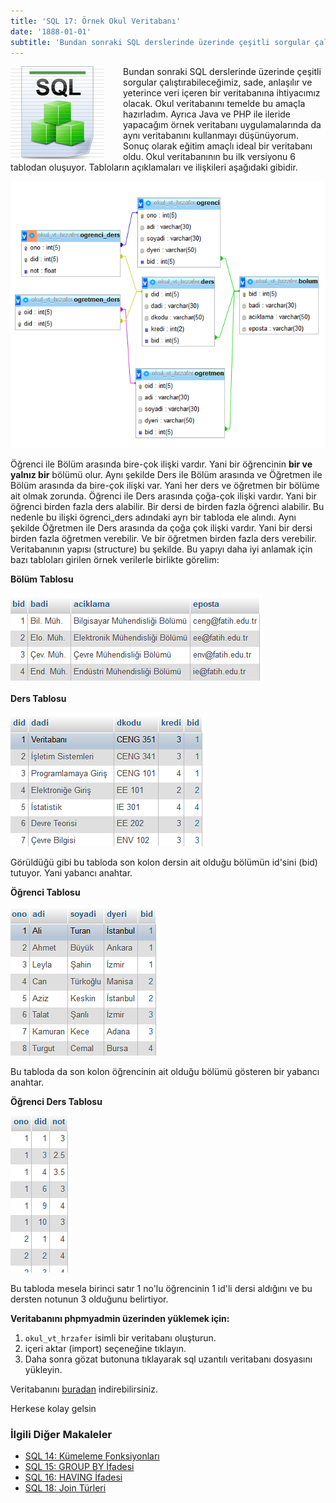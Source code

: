 ```yaml
---
title: 'SQL 17: Örnek Okul Veritabanı'
date: '1888-01-01'
subtitle: 'Bundan sonraki SQL derslerinde üzerinde çeşitli sorgular çalıştırabileceğimiz, sade, anlaşılır ve yeterince veri içeren bir veritabanına ihtiyacımız olacak. Okul veritabanını temelde bu amaçla hazırladım.'
---
```


<img align="left" style="margin-right: 30px;margin-bottom: 0px;"  src="img/blog/Schema-SQL1.jpg">

Bundan sonraki SQL derslerinde üzerinde çeşitli sorgular çalıştırabileceğimiz, sade, anlaşılır ve yeterince veri içeren bir veritabanına ihtiyacımız olacak. Okul veritabanını temelde bu amaçla hazırladım. Ayrıca Java ve PHP ile ileride yapacağım örnek veritabanı uygulamalarında da aynı veritabanını kullanmayı düşünüyorum. Sonuç olarak eğitim amaçlı ideal bir veritabanı oldu. Okul veritabanının bu ilk versiyonu 6 tablodan oluşuyor. Tabloların açıklamaları ve ilişkileri aşağıdaki gibidir.

![okul_vt_hrzafer](/img/blog/okul_vt_hrzafer.png) 

Öğrenci ile Bölüm arasında bire-çok ilişki vardır. Yani bir öğrencinin **bir ve yalnız bir** bölümü olur. Aynı şekilde Ders ile Bölüm arasında ve Öğretmen ile Bölüm arasında da bire-çok ilişki var. Yani her ders ve öğretmen bir bölüme ait olmak zorunda. Öğrenci ile Ders arasında çoğa-çok ilişki vardır. Yani bir öğrenci birden fazla ders alabilir. Bir dersi de birden fazla öğrenci alabilir. Bu nedenle bu ilişki ögrenci_ders adındaki ayrı bir tabloda ele alındı. Aynı şekilde Öğretmen ile Ders arasında da çoğa çok ilişki vardır. Yani bir dersi birden fazla öğretmen verebilir. Ve bir öğretmen birden fazla ders verebilir. Veritabanının yapısı (structure) bu şekilde. Bu yapıyı daha iyi anlamak için bazı tabloları girilen örnek verilerle birlikte görelim: 

**Bölüm Tablosu**

![okul_vt_tablo_bolum_hrzafer](/img/blog/okul_vt_tablo_bolum_hrzafer.png)

**Ders Tablosu** 

![okul_vt_tablo_ders_hrzafer](/img/blog/okul_vt_tablo_ders_hrzafer.png) 

Görüldüğü gibi bu tabloda son kolon dersin ait olduğu bölümün id'sini (bid) tutuyor. Yani yabancı anahtar. 

**Öğrenci Tablosu** 

![okul_vt_tablo_ogrenci_hrzafer](/img/blog/okul_vt_tablo_ogrenci_hrzafer.png) 

Bu tabloda da son kolon öğrencinin ait olduğu bölümü gösteren bir yabancı anahtar. 

**Öğrenci Ders Tablosu** 

![okul_vt_tablo_ogrenci_ders_hrzafer](/img/blog/okul_vt_tablo_ogrenci_ders_hrzafer.png) 

Bu tabloda mesela birinci satır 1 no'lu öğrencinin 1 id'li dersi aldığını ve bu dersten notunun 3 olduğunu belirtiyor. 

**Veritabanını phpmyadmin üzerinden yüklemek için:** 

1. `okul_vt_hrzafer` isimli bir veritabanı oluşturun. 
2. içeri aktar (import) seçeneğine tıklayın. 
3. Daha sonra gözat butonuna tıklayarak sql uzantılı veritabanı dosyasını yükleyin. 

Veritabanını [buradan](/download/okul_vt_hrzafer.zip) indirebilirsiniz.

Herkese kolay gelsin

### İlgili Diğer Makaleler

- [SQL 14: Kümeleme Fonksiyonları](/sql-14-kumeleme-fonksiyonlari)
- [SQL 15: GROUP BY İfadesi](/sql-15-group-by-ifadesi)
- [SQL 16: HAVING İfadesi](/sql-16-having-ifadesi)
- [SQL 18: Join Türleri](/sql-18-join-turleri)